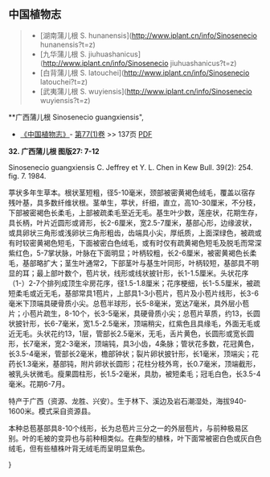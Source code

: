 

## 中国植物志

> * [湖南蒲儿根  S.  hunanensis](http://www.iplant.cn/info/Sinosenecio hunanensis?t=z)
> * [九华蒲儿根  S.  jiuhuashanicus](http://www.iplant.cn/info/Sinosenecio jiuhuashanicus?t=z)
> * [白背蒲儿根  S.  latouchei](http://www.iplant.cn/info/Sinosenecio latouchei?t=z)
> * [武夷蒲儿根  S.  wuyiensis](http://www.iplant.cn/info/Sinosenecio wuyiensis?t=z)

**广西蒲儿根 Sinosenecio guangxiensis",

* [《中国植物志》](http://www.iplant.cn/frps)- [第77(1)卷](http://www.iplant.cn/frps/vol/77(1)) >> 137页 [PDF](http://www.iplant.cn/frps/pdf/77(1)/137.PDF)

**32. 广西蒲儿根 图版27: 7-12**

Sinosenecio guangxiensis C. Jeffrey et Y. L. Chen in Kew Bull. 39(2): 254. fig. 7. 1984.

葶状多年生草本。根状茎短粗，径5-10毫米，颈部被密黄褐色绒毛，覆盖以宿存残叶基，具多数纤维状根。茎单生，葶状，纤细，直立，高10-30厘米，不分枝，下部被密褐色长柔毛，上部被疏柔毛至近无毛。基生叶少数，莲座状，花期生存，具长柄，叶片近圆形或肾形，长2-6厘米，宽2.5-7厘米，基部心形，边缘波状，或具卵状三角形或浅卵状三角形粗齿，齿端具小尖，厚纸质，上面深绿色，被疏或有时较密黄褐色短毛，下面被密白色绒毛，或有时仅有疏黄褐色短毛及脱毛而常深紫红色，5-7掌状脉，叶脉在下面明显；叶柄较粗，长2-6厘米，被密黄褐色长柔毛，基部略扩大；茎生叶通常2，下部茎叶与基生叶同形，叶柄较短，基部具不明显的耳；最上部叶数个，苞片状，线形或线状披针形，长1-1.5厘米。头状花序（1-）2-7个排列成顶生伞房花序，径1.5-1.8厘米；花序梗细，长1-5.5厘米，被疏短柔毛或近无毛，基部常具1苞片，上部具1-3小苞片，苞片及小苞片线形，长3-6毫米下顶端具硬骨质小尖。总苞半球形，长5-8毫米，宽达7毫米，具外层小苞片；小苞片疏生，8-10个，长3-5毫米，具硬骨质小尖；总苞片草质，约13，长圆状披针形，长6-7毫米，宽1.5-2.5毫米，顶端稍尖，红紫色且具缘毛，外面无毛或近无毛。头状花约13，1层，管部长2.5毫米，无毛，舌片黄色，长圆形或宽长圆形，长7毫米，宽2-3毫米，顶端钝，具3小齿，4条脉；管状花多数，花冠黄色，长3.5-4毫米，管部长2毫米，檐部钟状；裂片卵状披针形，长1毫米，顶端尖；花药长1.3毫米，基部钝，附片卵状长圆形；花柱分枝外弯，长0.7毫米，顶端截形，被乳头状微毛。瘦果圆柱形，长1.5-2毫米，具肋，被短柔毛；冠毛白色，长3.5-4毫米。花期6-7月。

特产于广西（资源、龙胜、兴安）。生于林下、溪边及岩石潮湿处，海拔940-1600米。模式采自资源县。

本种总苞基部具8-10个线形，长为总苞片三分之一的外层苞片，与前种极易区别。叶的毛被的变异也与前种相类似。在典型的植株，叶下面常被密白色或灰白色绒毛，但有些植株叶背无绒毛而呈明显紫色。

}